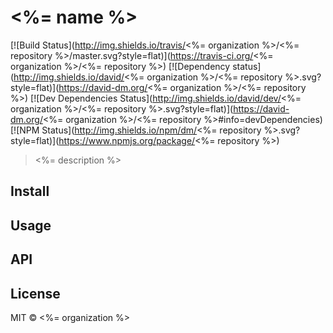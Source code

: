 # <%= name %> 

[![Build Status](http://img.shields.io/travis/<%= organization %>/<%= repository %>/master.svg?style=flat)](https://travis-ci.org/<%= organization %>/<%= repository %>)
[![Dependency status](http://img.shields.io/david/<%= organization %>/<%= repository %>.svg?style=flat)](https://david-dm.org/<%= organization %>/<%= repository %>)
[![Dev Dependencies Status](http://img.shields.io/david/dev/<%= organization %>/<%= repository %>.svg?style=flat)](https://david-dm.org/<%= organization %>/<%= repository %>#info=devDependencies)
[![NPM Status](http://img.shields.io/npm/dm/<%= repository %>.svg?style=flat)](https://www.npmjs.org/package/<%= repository %>)

> <%= description %>

## Install

## Usage

## API

## License

MIT © <%= organization %>


